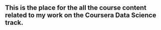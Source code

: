 ## This is the place for the all the course content related to my work on the Coursera Data Science track.
